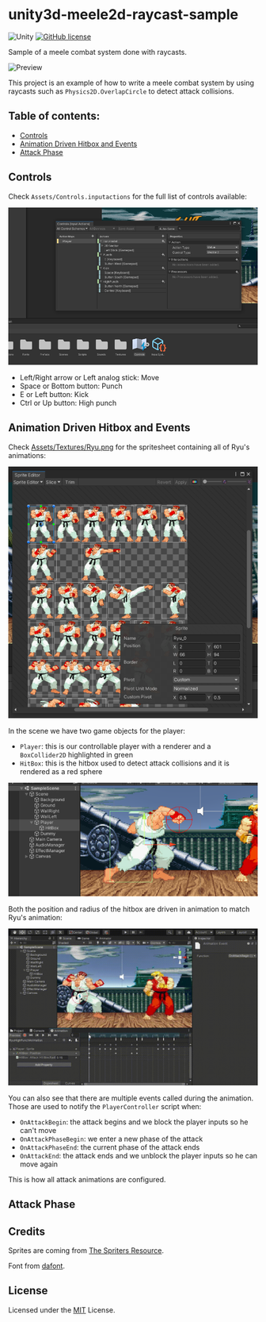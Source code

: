 # unity3d-meele2d-raycast-sample

![Unity](https://img.shields.io/badge/Unity-2021.1.16+-blue)
[![GitHub license](https://img.shields.io/badge/license-MIT-blue.svg)](https://raw.githubusercontent.com/Nauja/unity3d-meele2d-raycast-sample/master/LICENSE)

Sample of a meele combat system done with raycasts.

![Preview](https://github.com/Nauja/unity3d-meele2d-raycast-sample/raw/media/preview.gif)

This project is an example of how to write a meele combat system by using raycasts such as `Physics2D.OverlapCircle` to detect attack collisions.

## Table of contents:

- [Controls](#controls)
- [Animation Driven Hitbox and Events](#animation-driven-hitbox-and-events)
- [Attack Phase](#attack-phase)

## Controls

Check `Assets/Controls.inputactions` for the full list of controls available:

![Controls](https://github.com/Nauja/unity3d-meele2d-raycast-sample/raw/media/controls.png)

  * Left/Right arrow or Left analog stick: Move
  * Space or Bottom button: Punch
  * E or Left button: Kick
  * Ctrl or Up button: High punch

## Animation Driven Hitbox and Events

Check [Assets/Textures/Ryu.png](Assets/Textures/Ryu.png) for the spritesheet containing all of Ryu's animations:

![Ryu](https://github.com/Nauja/unity3d-meele2d-raycast-sample/raw/media/ryu-texture.png)

In the scene we have two game objects for the player:
  * `Player`: this is our controllable player with a renderer and a `BoxCollider2D` highlighted in green
  * `HitBox`: this is the hitbox used to detect attack collisions and it is rendered as a red sphere

![HitBox](https://github.com/Nauja/unity3d-meele2d-raycast-sample/raw/media/hitbox.png)

Both the position and radius of the hitbox are driven in animation to match Ryu's animation:

![Events](https://github.com/Nauja/unity3d-meele2d-raycast-sample/raw/media/animation-events.gif)

You can also see that there are multiple events called during the animation. Those are used to notify
the `PlayerController` script when:
  * `OnAttackBegin`: the attack begins and we block the player inputs so he can't move
  * `OnAttackPhaseBegin`: we enter a new phase of the attack
  * `OnAttackPhaseEnd`: the current phase of the attack ends
  * `OnAttackEnd`: the attack ends and we unblock the player inputs so he can move again

This is how all attack animations are configured.

## Attack Phase



## Credits

Sprites are coming from [The Spriters Resource](https://www.spriters-resource.com/).

Font from [dafont](https://www.dafont.com/fr/great-fighter.font).

## License

Licensed under the [MIT](LICENSE) License.
